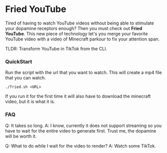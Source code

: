 # Fried YouTube

Tired of having to watch YouTube videos without being able to stimulate your
dopamine receptors enough? Then you must check out **Fried YouTube**. This new
piece of technology let's you merge your favorite YouTube video with a video of
Minecraft parkour to fix your attention span.

TLDR: Transform YouTube in TikTok from the CLI.

### QuickStart

Run the script with the url that you want to watch. This will create a mp4 file
that you can watch.

```console
./fried.sh <URL>
```

If you run it for the first time it will also have to download the minecraft
video, but it is what it is.

### FAQ

Q: It takes so long.
A: I know, currently it does not support streaming so you have to wait for the
entire video to generate first. Trust me, the dopamine will be worth it.

Q: What to do while I wait for the video to render?
A: Watch some TikTok.
